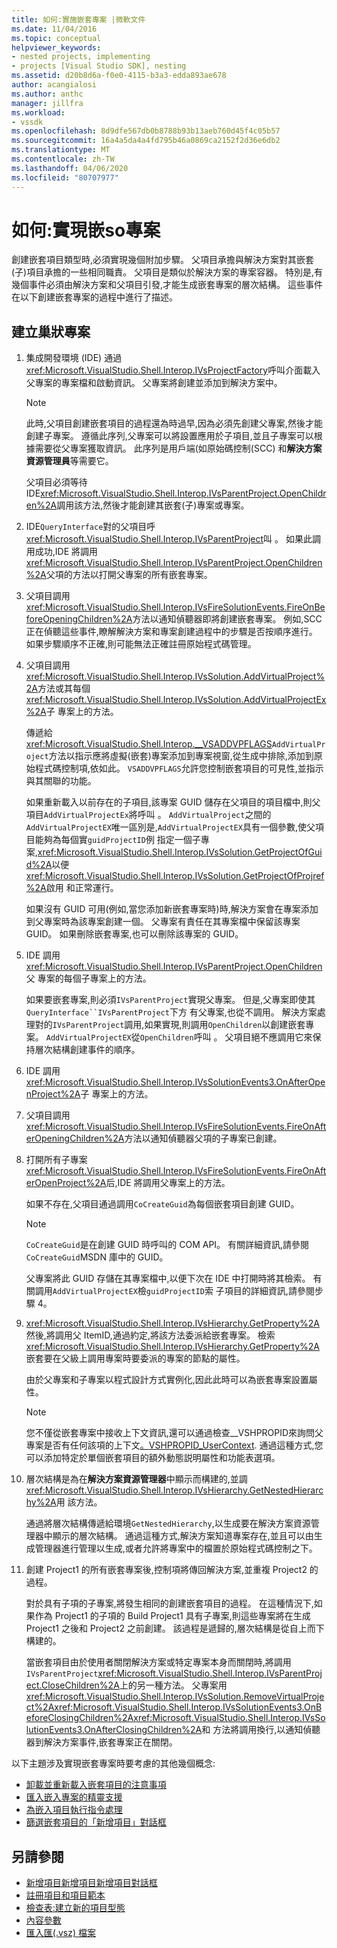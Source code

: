 ```yaml
---
title: 如何:實施嵌套專案 |微軟文件
ms.date: 11/04/2016
ms.topic: conceptual
helpviewer_keywords:
- nested projects, implementing
- projects [Visual Studio SDK], nesting
ms.assetid: d20b8d6a-f0e0-4115-b3a3-edda893ae678
author: acangialosi
ms.author: anthc
manager: jillfra
ms.workload:
- vssdk
ms.openlocfilehash: 8d9dfe567db0b8788b93b13aeb760d45f4c05b57
ms.sourcegitcommit: 16a4a5da4a4fd795b46a0869ca2152f2d36e6db2
ms.translationtype: MT
ms.contentlocale: zh-TW
ms.lasthandoff: 04/06/2020
ms.locfileid: "80707977"
---
```

# <a name="how-to-implement-nested-projects"></a>如何:實現嵌so專案

創建嵌套項目類型時,必須實現幾個附加步驟。 父項目承擔與解決方案對其嵌套(子)項目承擔的一些相同職責。 父項目是類似於解決方案的專案容器。 特別是,有幾個事件必須由解決方案和父項目引發,才能生成嵌套專案的層次結構。 這些事件在以下創建嵌套專案的過程中進行了描述。

## <a name="create-nested-projects"></a>建立巢狀專案

1. 集成開發環境 (IDE) 通過<xref:Microsoft.VisualStudio.Shell.Interop.IVsProjectFactory>呼叫介面載入父專案的專案檔和啟動資訊。 父專案將創建並添加到解決方案中。

    > [!NOTE]
    > 此時,父項目創建嵌套項目的過程還為時過早,因為必須先創建父專案,然後才能創建子專案。 遵循此序列,父專案可以將設置應用於子項目,並且子專案可以根據需要從父專案獲取資訊。 此序列是用戶端(如原始碼控制(SCC) 和**解決方案資源管理員**等需要它。

     父項目必須等待 IDE<xref:Microsoft.VisualStudio.Shell.Interop.IVsParentProject.OpenChildren%2A>調用該方法,然後才能創建其嵌套(子)專案或專案。

2. IDE`QueryInterface`對的父項目呼<xref:Microsoft.VisualStudio.Shell.Interop.IVsParentProject>叫 。 如果此調用成功,IDE 將調用<xref:Microsoft.VisualStudio.Shell.Interop.IVsParentProject.OpenChildren%2A>父項的方法以打開父專案的所有嵌套專案。

3. 父項目調用<xref:Microsoft.VisualStudio.Shell.Interop.IVsFireSolutionEvents.FireOnBeforeOpeningChildren%2A>方法以通知偵聽器即將創建嵌套專案。 例如,SCC 正在偵聽這些事件,瞭解解決方案和專案創建過程中的步驟是否按順序進行。 如果步驟順序不正確,則可能無法正確註冊原始程式碼管理。

4. 父項目調用<xref:Microsoft.VisualStudio.Shell.Interop.IVsSolution.AddVirtualProject%2A>方法或其每個<xref:Microsoft.VisualStudio.Shell.Interop.IVsSolution.AddVirtualProjectEx%2A>子 專案上的方法。

     傳遞給<xref:Microsoft.VisualStudio.Shell.Interop.__VSADDVPFLAGS>`AddVirtualProject`方法以指示應將虛擬(嵌套)專案添加到專案視窗,從生成中排除,添加到原始程式碼控制項,依如此。 `VSADDVPFLAGS`允許您控制嵌套項目的可見性,並指示與其關聯的功能。

     如果重新載入以前存在的子項目,該專案 GUID 儲存在父項目的項目檔中,則父項目`AddVirtualProjectEx`將呼叫 。 `AddVirtualProject`之間的`AddVirtualProjectEX`唯一區別是,`AddVirtualProjectEX`具有一個參數,使父項目能夠為每個實`guidProjectID`例 指定一個子專案,<xref:Microsoft.VisualStudio.Shell.Interop.IVsSolution.GetProjectOfGuid%2A>以便<xref:Microsoft.VisualStudio.Shell.Interop.IVsSolution.GetProjectOfProjref%2A>啟用 和正常運行。

     如果沒有 GUID 可用(例如,當您添加新嵌套專案時)時,解決方案會在專案添加到父專案時為該專案創建一個。 父專案有責任在其專案檔中保留該專案 GUID。 如果刪除嵌套專案,也可以刪除該專案的 GUID。

5. IDE 調用<xref:Microsoft.VisualStudio.Shell.Interop.IVsParentProject.OpenChildren>父 專案的每個子專案上的方法。

     如果要嵌套專案,則必須`IVsParentProject`實現父專案。 但是,父專案即使其`QueryInterface``IVsParentProject`下方 有父專案,也從不調用。 解決方案處理對的`IVsParentProject`調用,如果實現,則調用`OpenChildren`以創建嵌套專案。 `AddVirtualProjectEX`從`OpenChildren`呼叫 。 父項目絕不應調用它來保持層次結構創建事件的順序。

6. IDE 調用<xref:Microsoft.VisualStudio.Shell.Interop.IVsSolutionEvents3.OnAfterOpenProject%2A>子 專案上的方法。

7. 父項目調用<xref:Microsoft.VisualStudio.Shell.Interop.IVsFireSolutionEvents.FireOnAfterOpeningChildren%2A>方法以通知偵聽器父項的子專案已創建。

8. 打開所有子專案<xref:Microsoft.VisualStudio.Shell.Interop.IVsFireSolutionEvents.FireOnAfterOpenProject%2A>后,IDE 將調用父專案上的方法。

     如果不存在,父項目通過調用`CoCreateGuid`為每個嵌套項目創建 GUID。

    > [!NOTE]
    > `CoCreateGuid`是在創建 GUID 時呼叫的 COM API。 有關詳細資訊,請參閱`CoCreateGuid`MSDN 庫中的 GUID。

     父專案將此 GUID 存儲在其專案檔中,以便下次在 IDE 中打開時將其檢索。 有關調用`AddVirtualProjectEX`檢`guidProjectID`索 子項目的詳細資訊,請參閱步驟 4。

9. <xref:Microsoft.VisualStudio.Shell.Interop.IVsHierarchy.GetProperty%2A>然後,將調用父 ItemID,通過約定,將該方法委派給嵌套專案。 檢索<xref:Microsoft.VisualStudio.Shell.Interop.IVsHierarchy.GetProperty%2A>嵌套要在父級上調用專案時要委派的專案的節點的屬性。

     由於父專案和子專案以程式設計方式實例化,因此此時可以為嵌套專案設置屬性。

    > [!NOTE]
    > 您不僅從嵌套專案中接收上下文資訊,還可以通過檢查__VSHPROPID來詢問父專案是否有任何該項的上下文[。VSHPROPID_UserContext](<xref:Microsoft.VisualStudio.Shell.Interop.__VSHPROPID.VSHPROPID_UserContext>). 通過這種方式,您可以添加特定於單個嵌套項目的額外動態説明屬性和功能表選項。

10. 層次結構是為在**解決方案資源管理器**中顯示而構建的,並調<xref:Microsoft.VisualStudio.Shell.Interop.IVsHierarchy.GetNestedHierarchy%2A>用 該方法。

     通過將層次結構傳遞給環境`GetNestedHierarchy`,以生成要在解決方案資源管理器中顯示的層次結構。 通過這種方式,解決方案知道專案存在,並且可以由生成管理器進行管理以生成,或者允許將專案中的檔置於原始程式碼控制之下。

11. 創建 Project1 的所有嵌套專案後,控制項將傳回解決方案,並重複 Project2 的過程。

     對於具有子項的子專案,將發生相同的創建嵌套項目的過程。 在這種情況下,如果作為 Project1 的子項的 Build Project1 具有子專案,則這些專案將在生成 Project1 之後和 Project2 之前創建。 該過程是遞歸的,層次結構是從自上而下構建的。

     當嵌套項目由於使用者關閉解決方案或特定專案本身而關閉時,將調用`IVsParentProject`<xref:Microsoft.VisualStudio.Shell.Interop.IVsParentProject.CloseChildren%2A>上的另一種方法。 父專案用<xref:Microsoft.VisualStudio.Shell.Interop.IVsSolution.RemoveVirtualProject%2A><xref:Microsoft.VisualStudio.Shell.Interop.IVsSolutionEvents3.OnBeforeClosingChildren%2A><xref:Microsoft.VisualStudio.Shell.Interop.IVsSolutionEvents3.OnAfterClosingChildren%2A>和 方法將調用換行,以通知偵聽器到解決方案事件,嵌套專案正在關閉。

以下主題涉及實現嵌套專案時要考慮的其他幾個概念:

- [卸載並重新載入嵌套項目的注意事項](../../extensibility/internals/considerations-for-unloading-and-reloading-nested-projects.md)
- [匯入嵌入專案的精靈支援](../../extensibility/internals/wizard-support-for-nested-projects.md)
- [為嵌入項目執行指令處理](../../extensibility/internals/implementing-command-handling-for-nested-projects.md)
- [篩選嵌套項目的「新增項目」對話框](../../extensibility/internals/filtering-the-additem-dialog-box-for-nested-projects.md)

## <a name="see-also"></a>另請參閱

- [新增項目新增項目新增項目對話框](../../extensibility/internals/adding-items-to-the-add-new-item-dialog-boxes.md)
- [註冊項目和項目範本](../../extensibility/internals/registering-project-and-item-templates.md)
- [檢查表:建立新的項目型態](../../extensibility/internals/checklist-creating-new-project-types.md)
- [內容參數](../../extensibility/internals/context-parameters.md)
- [匯入匯(.vsz) 檔案](../../extensibility/internals/wizard-dot-vsz-file.md)
